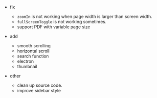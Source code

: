 * fix
    - `zoomIn` is not working when page width is larger than screen width.
    - `fullScreenToggle` is not working sometimes.
    - support PDF with variable page size

* add
    - smooth scrolling
    - horizontal scroll
    - search function
    - electron
    - thumbnail

* other
    - clean up source code.
    - improve sidebar style
